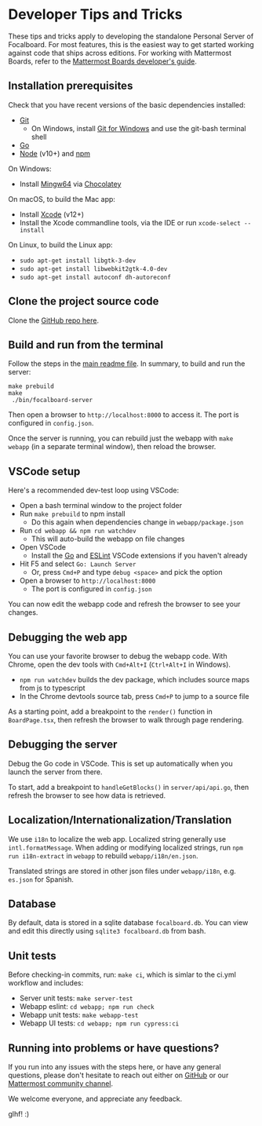 # Developer Tips and Tricks

These tips and tricks apply to developing the standalone Personal Server of Focalboard. For most features, this is the easiest way to get started working against code that ships across editions. For working with Mattermost Boards, refer to the [Mattermost Boards developer's guide](mattermost-boards-dev-guide.md).

## Installation prerequisites

Check that you have recent versions of the basic dependencies installed:
* [Git](https://git-scm.com/book/en/v2/Getting-Started-Installing-Git)
    * On Windows, install [Git for Windows](https://gitforwindows.org/) and use the git-bash terminal shell
* [Go](https://golang.org/doc/install)
* [Node](https://nodejs.org/en/download/) (v10+) and [npm](https://www.npmjs.com/get-npm)

On Windows:
* Install [Mingw64](https://chocolatey.org/packages/mingw) via [Chocolatey](https://chocolatey.org/)

On macOS, to build the Mac app:
* Install [Xcode](https://apps.apple.com/us/app/xcode/id497799835?mt=12) (v12+)
* Install the Xcode commandline tools, via the IDE or run `xcode-select --install`

On Linux, to build the Linux app:
* `sudo apt-get install libgtk-3-dev`
* `sudo apt-get install libwebkit2gtk-4.0-dev`
* `sudo apt-get install autoconf dh-autoreconf`

## Clone the project source code

Clone the [GitHub repo here](https://github.com/mattermost/focalboard).

## Build and run from the terminal

Follow the steps in the [main readme file](https://github.com/mattermost/focalboard#building-the-server). In summary, to build and run the server:

```
make prebuild
make
 ./bin/focalboard-server
```

Then open a browser to `http://localhost:8000` to access it. The port is configured in `config.json`.

Once the server is running, you can rebuild just the webapp with `make webapp` (in a separate terminal window), then reload the browser.

## VSCode setup

Here's a recommended dev-test loop using VSCode:
* Open a bash terminal window to the project folder
* Run `make prebuild` to npm install
    * Do this again when dependencies change in `webapp/package.json`
* Run `cd webapp && npm run watchdev`
    * This will auto-build the webapp on file changes
* Open VSCode
    * Install the [Go](https://marketplace.visualstudio.com/items?itemName=golang.Go) and [ESLint](https://marketplace.visualstudio.com/items?itemName=dbaeumer.vscode-eslint) VSCode extensions if you haven't already
* Hit F5 and select `Go: Launch Server`
    * Or, press `Cmd+P` and type `debug <space>` and pick the option
* Open a browser to `http://localhost:8000`
    * The port is configured in `config.json`

You can now edit the webapp code and refresh the browser to see your changes.

## Debugging the web app

You can use your favorite browser to debug the webapp code. With Chrome, open the dev tools with `Cmd+Alt+I` (`Ctrl+Alt+I` in Windows).
* `npm run watchdev` builds the dev package, which includes source maps from js to typescript
* In the Chrome devtools source tab, press `Cmd+P` to jump to a source file

As a starting point, add a breakpoint to the `render()` function in `BoardPage.tsx`, then refresh the browser to walk through page rendering.

## Debugging the server

Debug the Go code in VSCode. This is set up automatically when you launch the server from there.

To start, add a breakpoint to `handleGetBlocks()` in `server/api/api.go`, then refresh the browser to see how data is retrieved.

## Localization/Internationalization/Translation

We use `i18n` to localize the web app. Localized string generally use `intl.formatMessage`. When adding or modifying localized strings, run `npm run i18n-extract` in `webapp` to rebuild `webapp/i18n/en.json`.

Translated strings are stored in other json files under `webapp/i18n`, e.g. `es.json` for Spanish.

## Database

By default, data is stored in a sqlite database `focalboard.db`. You can view and edit this directly using `sqlite3 focalboard.db` from bash.

## Unit tests

Before checking-in commits, run: `make ci`, which is simlar to the ci.yml workflow and includes:
* Server unit tests: `make server-test`
* Webapp eslint: `cd webapp; npm run check`
* Webapp unit tests: `make webapp-test`
* Webapp UI tests: `cd webapp; npm run cypress:ci`

## Running into problems or have questions?

If you run into any issues with the steps here, or have any general questions, please don't hesitate to reach out either on [GitHub](https://github.com/mattermost/focalboard) or our [Mattermost community channel](https://community.mattermost.com/core/channels/focalboard).

We welcome everyone, and appreciate any feedback.

glhf! :)
